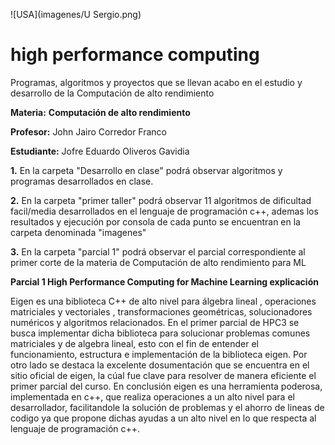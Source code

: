 
![USA](imagenes/U Sergio.png)


# high performance computing


Programas, algoritmos y proyectos que se llevan acabo en el estudio y desarrollo de la Computación de alto rendimiento  

**Materia:** **Computación de alto rendimiento**

 **Profesor:** John Jairo Corredor Franco
 
 **Estudiante:** Jofre Eduardo Oliveros Gavidia
 
 **1.** En la carpeta "Desarrollo en clase" podrá observar algoritmos y programas
desarrollados en clase.

**2.** En la carpeta "primer taller" podrá observar 11 algoritmos de dificultad facil/media
desarrollados en el lenguaje de programación c++, ademas los resultados y ejecución por consola de cada punto se encuentran en la carpeta denominada "imagenes"

**3.** En la carpeta "parcial 1" podrá observar el parcial correspondiente al primer corte de la materia de Computación de alto rendimiento para ML

**Parcial 1 High Performance Computing for Machine Learning explicación**

Eigen es una biblioteca C++ de alto nivel para álgebra lineal , operaciones matriciales y vectoriales , transformaciones geométricas, solucionadores numéricos y algoritmos relacionados. En el primer parcial de HPC3 se busca implementar dicha biblioteca para solucionar problemas comunes matriciales y de algebra lineal, esto con el fin de entender el funcionamiento, estructura e implementación de la biblioteca eigen. Por otro lado se destaca la excelente dosumentación que se encuentra en el sitio oficial de eigen, la cúal fue clave para resolver de manera eficiente el primer parcial del curso. 
En conclusión eigen es una herramienta poderosa, implementada en c++, que realiza operaciones a un alto nivel para el desarrollador, facilitandole la solución de problemas y el ahorro de lineas de codigo ya que propone dichas ayudas a un alto nivel en lo que respecta al lenguaje de programación c++.



